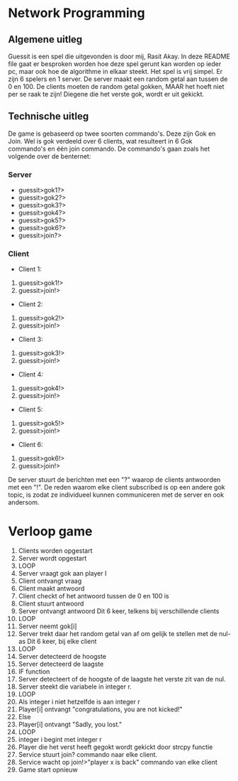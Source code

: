 # Network Programming
## Algemene uitleg
Guessit is een spel die uitgevonden is door mij, Rasit Akay. In deze README file gaat er besproken worden hoe deze spel gerunt kan worden op ieder pc, maar ook hoe de algorithme in elkaar steekt.
Het spel is vrij simpel. Er zijn 6 spelers en 1 server. De server maakt een random getal aan tussen de 0 en 100. De clients moeten de random getal gokken, MAAR het hoeft niet per se raak te zijn! Diegene die het verste gok, wordt er uit gekickt.

## Technische uitleg
De game is gebaseerd op twee soorten commando's. Deze zijn Gok en Join. Wel is gok verdeeld over 6 clients, wat resulteert in 6 Gok commando's en één join commando. De commando's gaan zoals het volgende over de benternet:
### Server
- guessit>gok1?>
- guessit>gok2?>
- guessit>gok3?>
- guessit>gok4?>
- guessit>gok5?>
- guessit>gok6?>
- guessit>join?>
### Client
- Client 1:
1. guessit>gok1!>
2. guessit>join!>
- Client 2:
1. guessit>gok2!>
2. guessit>join!>
- Client 3:
1. guessit>gok3!>
2. guessit>join!>
- Client 4:
1. guessit>gok4!>
2. guessit>join!>
- Client 5:
1. guessit>gok5!>
2. guessit>join!>
- Client 6:
1. guessit>gok6!>
2. guessit>join!>

De server stuurt de berichten met een "?" waarop de clients antwoorden met een "!". De reden waarom elke client subscribed is op een andere gok topic, is zodat ze individueel kunnen communiceren met de server en ook andersom.

# Verloop game
1. Clients worden opgestart
2. Server wordt opgestart
3. LOOP
4. Server vraagt gok aan player I
5. Client ontvangt vraag
6. Client maakt antwoord
7. Client checkt of het antwoord tussen de 0 en 100 is
8. Client stuurt antwoord
9. Server ontvangt antwoord
Dit 6 keer, telkens bij verschillende clients
10. LOOP
11. Server neemt gok[i]
12. Server trekt daar het random getal van af om gelijk te stellen met de nul-as
Dit 6 keer, bij elke client
13. LOOP
14. Server detecteerd de hoogste
15. Server detecteerd de laagste
16. IF function
17. Server detecteert of de hoogste of de laagste het verste zit van de nul.
18. Server steekt die variabele in integer r.
19. LOOP
20. Als integer i niet hetzelfde is aan integer r
21. Player[i] ontvangt "congratulations, you are not kicked!"
22. Else
23. Player[i] ontvangt "Sadly, you lost."
24. LOOP
25. integer i begint met integer r
26. Player die het verst heeft gegokt wordt gekickt door strcpy functie
27. Service stuurt join? commando naar elke client.
28. Service wacht op join!>"player x is back" commando van elke client
29. Game start opnieuw

